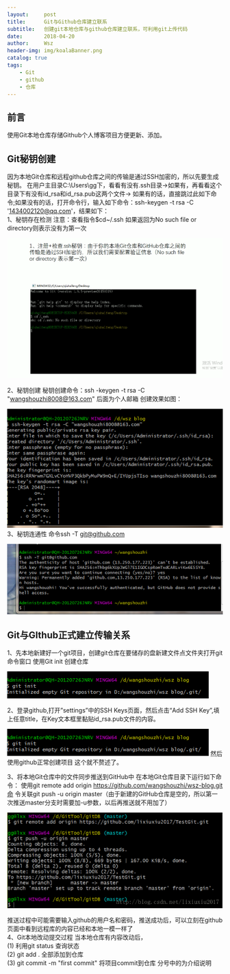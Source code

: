 ```yaml
---
layout:     post
title:      Git与Github仓库建立联系
subtitle:   创建git本地仓库与github仓库建立联系，可利用git上传代码
date:       2018-04-20
author:     Wsz
header-img: img/koalaBanner.png
catalog: true
tags:
    - Git
    - github
    - 仓库
---
```


## 前言

 使用Git本地仓库存储Github个人博客项目方便更新、添加。

## Git秘钥创建

  因为本地Git仓库和远程github仓库之间的传输是通过SSH加密的，所以先要生成秘钥。
  在用户主目录C:\Users\gg下，看看有没有.ssh目录->如果有，再看看这个目录下有没有id_rsa和id_rsa.pub这两个文件->
  如果有的话，直接跳过此如下命令;如果没有的话，打开命令行，输入如下命令：ssh-keygen -t rsa -C '1434002120@qq.com'，结果如下：  
  1、秘钥存在检测 
  注意：查看指令$cd~/.ssh 如果返回为No such file or directory则表示没有为第一次

  ![](../img/gitImg/gitcd.png)  

  2、秘钥创建
  秘钥创建命令：ssh -keygen -t rsa -C "wangshouzhi8008@163.com"   后面为个人邮箱
  创建效果如图：

  ![](../img/gitImg/gitssh.png)  
  3、秘钥连通性
    命令ssh -T git@github.com

  ![](../img/gitImg/gittong.png)

## Git与GIthub正式建立传输关系

  1、先本地新建好一个git项目，创建git仓库在要储存的盘新建文件点文件夹打开git命令窗口  使用Git init  创建仓库

  ![](../img/gitImg/gitinit.png)

  2、登录github,打开”settings”中的SSH Keys页面，然后点击“Add SSH Key”,填上任意title，在Key文本框里黏贴id_rsa.pub文件的内容。

  ![](../img/gitImg/gitinit.png)
    然后使用github正常创建项目 这个就不赘述了。  
    
  3、将本地Git仓库中的文件同步推送到GitHub中
    在本地Git仓库目录下运行如下命令：
    使用git remote add origin https://github.com/wangshouzhi/wsz-blog.git命 令关联git push -u origin master（由于新建的GitHub仓库是空的，所以第一次推送master分支时需要加-u参数，以后再推送就不用加了）

  ![](../img/gitImg/gitpush.png)

   推送过程中可能需要输入github的用户名和密码，推送成功后，可以立刻在github页面中看到远程库的内容已经和本地一模一样了  
  4、Git本地改动提交过程
    当本地仓库有内容改动后，  
    (1) 利用git status 查询状态  
    (2) git add . 全部添加到仓库  
    (3) git commit -m "first commit"  将项目commit到仓库 分号中的为介绍说明
